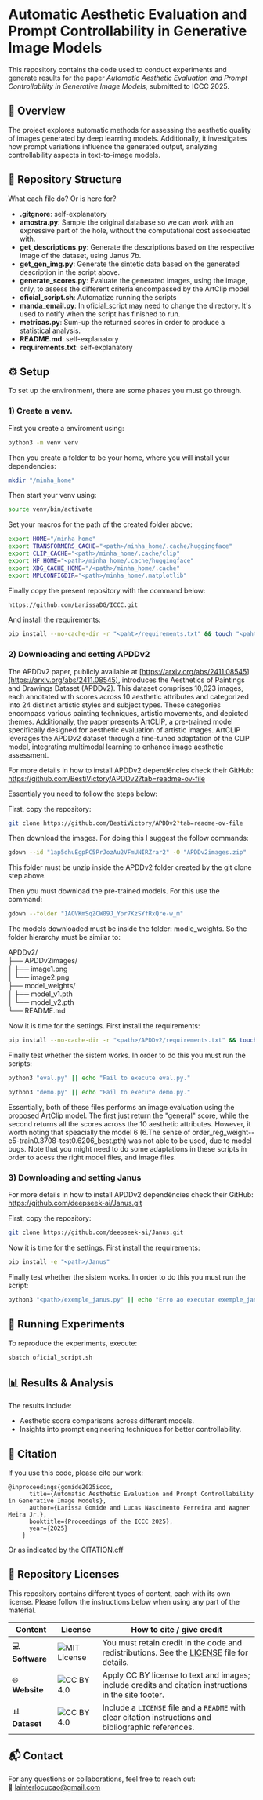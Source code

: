 # Automatic Aesthetic Evaluation and Prompt Controllability in Generative Image Models  

This repository contains the code used to conduct experiments and generate results for the paper *Automatic Aesthetic Evaluation and Prompt Controllability in Generative Image Models*, submitted to ICCC 2025.  

## 📌 Overview  
The project explores automatic methods for assessing the aesthetic quality of images generated by deep learning models. Additionally, it investigates how prompt variations influence the generated output, analyzing controllability aspects in text-to-image models.  

## 📁 Repository Structure  
What each file do? Or is here for?

- **.gitgnore**: self-explanatory
- **amostra.py**: Sample the original database so we can work with an expressive part of the hole, without the computational cost associeated with.
- **get_descriptions.py**: Generate the descriptions based on the respective image of the dataset, using Janus 7b. 
- **get_gen_img.py**: Generate the sintetic data based on the generated description in the script above.
- **generate_scores.py**: Evaluate the generated images, using the image, only, to assess the different criteria encompassed by the ArtClip model
- **oficial_script.sh**: Automatize running the scripts
- **manda_email.py**: In oficial_script may need to change the directory. It's used to notify when the script has finished to run.
- **metricas.py**: Sum-up the returned scores in order to produce a statistical analysis.
- **README.md**: self-explanatory 
- **requirements.txt**: self-explanatory

## ⚙️ Setup  
To set up the environment, there are some phases you must go through.

### 1) Create a venv.

First you create a enviroment using:

```bash
python3 -m venv venv
```  
Then you create a folder to be your home, where you will install your dependencies:
```bash
mkdir "/minha_home"
```  
Then start your venv using:
```bash
source venv/bin/activate
```  

Set your macros for the path of the created folder above:
```bash
export HOME="/minha_home"
export TRANSFORMERS_CACHE="<path>/minha_home/.cache/huggingface"
export CLIP_CACHE="<path>/minha_home/.cache/clip"
export HF_HOME="<path>/minha_home/.cache/huggingface"
export XDG_CACHE_HOME="/<path>/minha_home/.cache"
export MPLCONFIGDIR="<path>/minha_home/.matplotlib"
```  

Finally copy the present repository with the command below:

```bash
https://github.com/LarissaDG/ICCC.git
```

And install the requirements:

```bash
pip install --no-cache-dir -r "<paht>/requirements.txt" && touch "<paht>/requirements_installed"
```

### 2) Downloading and setting APDDv2
The APDDv2 paper, publicly available at [https://arxiv.org/abs/2411.08545](https://arxiv.org/abs/2411.08545), introduces the Aesthetics of Paintings and Drawings Dataset (APDDv2). This dataset comprises 10,023 images, each annotated with scores across 10 aesthetic attributes and categorized into 24 distinct artistic styles and subject types. These categories encompass various painting techniques, artistic movements, and depicted themes. Additionally, the paper presents ArtCLIP, a pre-trained model specifically designed for aesthetic evaluation of artistic images. ArtCLIP leverages the APDDv2 dataset through a fine-tuned adaptation of the CLIP model, integrating multimodal learning to enhance image aesthetic assessment.

For more details in how to install APDDv2 dependêncies check their GitHub: https://github.com/BestiVictory/APDDv2?tab=readme-ov-file

Essentialy you need to follow the steps below:

First, copy the repository:
```bash
git clone https://github.com/BestiVictory/APDDv2?tab=readme-ov-file 
```  

Then download the images. For doing this I suggest the follow commands:
```bash
gdown --id "1ap5dhuEgpPC5PrJozAu2VFmUNIRZrar2" -O "APDDv2images.zip"
```
This folder must be unzip inside the APDDv2 folder created by the git clone step above.

Then you must download the pre-trained models. For this use the command:
```bash
gdown --folder "1AOVKmSqZCW09J_Ypr7KzSYfRxQre-w_m"
```
The models downloaded must be inside the folder: modle_weights. So the folder hierarchy must be similar to:

APDDv2/<br>
├── APDDv2images/<br>
│   ├── image1.png<br>
│   └── image2.png<br>
├── model_weights/<br>
│   ├── model_v1.pth<br>
│   └── model_v2.pth<br>
└── README.md<br>

Now it is time for the settings. First install the requirements:

```bash
pip install --no-cache-dir -r "<path>/APDDv2/requirements.txt" && touch "<path>/requirements_installed_2"
```

Finally test whether the sistem works. In order to do this you must run the scripts:

```bash
python3 "eval.py" || echo "Fail to execute eval.py."
```

```bash
python3 "demo.py" || echo "Fail to execute demo.py."
```

Essentially, both of these files performs an image evaluation using the proposed ArtClip model. The first just return the "general" score, while the second returns all the scores across the 10 aesthetic attributes. However, it worth noting that speacially the model 6 (6.The sense of order_reg_weight--e5-train0.3708-test0.6206_best.pth) was not able to be used, due to model bugs.
Note that you might need to do some adaptations in these scripts in order to acess the right model files, and image files.

### 3) Downloading and setting Janus

For more details in how to install APDDv2 dependêncies check their GitHub: https://github.com/deepseek-ai/Janus.git

First, copy the repository:
```bash
git clone https://github.com/deepseek-ai/Janus.git
```  

Now it is time for the settings. First install the requirements:

```bash
pip install -e "<path>/Janus"
``` 
Finally test whether the sistem works. In order to do this you must run the script:

```bash
python3 "<path>/exemple_janus.py" || echo "Erro ao executar exemple_janus.py."
```

## 🚀 Running Experiments  
To reproduce the experiments, execute:  
```bash
sbatch oficial_script.sh
```  

## 📊 Results & Analysis  
The results include:  
- Aesthetic score comparisons across different models.  
- Insights into prompt engineering techniques for better controllability.  

## 📜 Citation  
If you use this code, please cite our work:

```
@inproceedings{gomide2025iccc,
      title={Automatic Aesthetic Evaluation and Prompt Controllability in Generative Image Models},
      author={Larissa Gomide and Lucas Nascimento Ferreira and Wagner Meira Jr.},
      booktitle={Proceedings of the ICCC 2025},
      year={2025}
    }
```  

Or as indicated by the CITATION.cff

## 📄 Repository Licenses

This repository contains different types of content, each with its own license. Please follow the instructions below when using any part of the material.

| Content       | License | How to cite / give credit |
|---------------|---------|--------------------------|
| 💻 **Software** | ![MIT License](https://img.shields.io/badge/License-MIT-green) | You must retain credit in the code and redistributions. See the [LICENSE](./LICENSE) file for details. |
| 🌐 **Website**  | ![CC BY 4.0](https://img.shields.io/badge/License-CC--BY%204.0-blue) | Apply CC BY license to text and images; include credits and citation instructions in the site footer. |
| 📊 **Dataset**  | ![CC BY 4.0](https://img.shields.io/badge/License-CC--BY%204.0-blue) | Include a `LICENSE` file and a `README` with clear citation instructions and bibliographic references. |


## 📬 Contact  
For any questions or collaborations, feel free to reach out:  
📧 lainterlocucao@gmail.com

